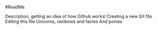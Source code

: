 #ReadMe

Description, getting an idea of how Github works!
Creating a new Git file
Editing this file
Unicorns, rainbows and fairies
And ponies
